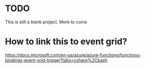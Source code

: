 # TODO
This is still a blank project. More to come

# How to link this to event grid?
https://docs.microsoft.com/en-us/azure/azure-functions/functions-bindings-event-grid-trigger?tabs=csharp%2Cbash